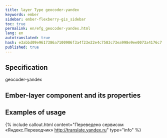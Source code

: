 ```yaml
--- 
title: layer Type geocoder-yandex 
keywords: ember 
sidebar: ember-flexberry-gis_sidebar 
toc: true 
permalink: en/efg_geocoder-yandex.html 
lang: en 
autotranslated: true 
hash: e3abbd09e9617386a7100906f3a4f23e22e4c7583c73ea998e9ee0073a4176c7 
published: true 
--- 
```


## Specification 

geocoder-yandex 

## Ember-layer component and its properties 

## Examples of usage 



{% include callout.html content="Переведено сервисом «Яндекс.Переводчик» <http://translate.yandex.ru>" type="info" %}